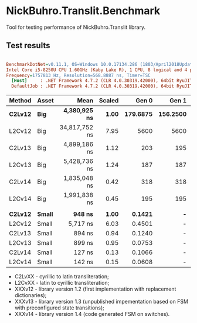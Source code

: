 # NickBuhro.Translit.Benchmark

Tool for testing performance of NickBuhro.Translit library.

## Test results

``` ini

BenchmarkDotNet=v0.11.1, OS=Windows 10.0.17134.286 (1803/April2018Update/Redstone4)
Intel Core i5-8250U CPU 1.60GHz (Kaby Lake R), 1 CPU, 8 logical and 4 physical cores
Frequency=1757813 Hz, Resolution=568.8887 ns, Timer=TSC
  [Host]     : .NET Framework 4.7.2 (CLR 4.0.30319.42000), 64bit RyuJIT-v4.7.3163.0
  DefaultJob : .NET Framework 4.7.2 (CLR 4.0.30319.42000), 64bit RyuJIT-v4.7.3163.0


```
| Method | Asset |            Mean | Scaled |     Gen 0 |     Gen 1 |     Gen 2 |  Allocated |
|------- |------ |----------------:|-------:|----------:|----------:|----------:|-----------:|
| **C2Lv12** |   **Big** |  **4,380,925 ns** |   **1.00** |  **179.6875** |  **156.2500** |   **93.7500** |   **798475 B** |
| L2Cv12 |   Big | 34,817,752 ns |   7.95 | 5600 | 5600 | 5600 | 22718376 B |
| C2Lv13 |   Big |  4,899,186 ns |   1.12 |  203 |  195 |  195 |   785008 B |
| L2Cv13 |   Big |  5,428,736 ns |   1.24 |  187 |  187 |  187 |   751860 B |
| C2Lv14 |   Big |  1,835,048 ns |   0.42 |  318 |  318 |  318 |  1476064 B |
| L2Cv14 |   Big |  1,991,838 ns |   0.45 |  195 |  195 |  195 |   750480 B |
|        |       |                 |         |           |           |           |            |
| **C2Lv12** | **Small** | **948 ns** |   **1.00** |    **0.1421** |         **-** |         **-** |      **448 B** |
| L2Cv12 | Small |      5,717 ns |   6.03 |    0.4501 |         - |         - |     1440 B |
| C2Lv13 | Small |        894 ns |   0.94 |    0.1240 |         - |         - |      392 B |
| L2Cv13 | Small |        899 ns |   0.95 |    0.0753 |         - |         - |      240 B |
| C2Lv14 | Small |        127 ns |   0.13 |    0.1066 |         - |         - |      336 B |
| L2Cv14 | Small |        142 ns |   0.15 |    0.0608 |         - |         - |      192 B |

- C2LvXX - cyrillic to latin transliteration;
- L2CvXX - latin to cyrillic transliteration;
- XXXv12 - library version 1.2 (first implementation with replacement dictionaries);
- XXXv13 - library version 1.3 (unpublished impementation based on FSM with preconfigured state transitions);
- XXXv14 - library version 1.4 (code generated FSM on switches).
